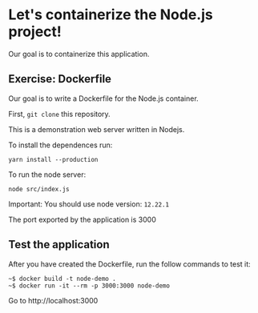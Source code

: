 # Let's containerize the Node.js project!

Our goal is to containerize this application.

## Exercise: Dockerfile

Our goal is to write a Dockerfile for the Node.js container.

First, `git clone` this repository. 

This is a demonstration web server written in Nodejs. 

To install the dependences run:
```
yarn install --production
```

To run the node server:
```
node src/index.js
```

Important: You should use node version: `12.22.1`

The port exported by the application is 3000

## Test the application

After you have created the Dockerfile, run the follow commands to test it:
```
~$ docker build -t node-demo .
~$ docker run -it --rm -p 3000:3000 node-demo
```

Go to http://localhost:3000

